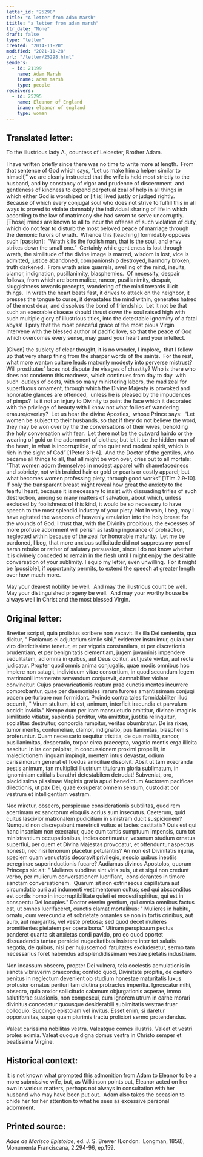 ```yaml
---
letter_id: "25298"
title: "A letter from Adam Marsh"
ititle: "a letter from adam marsh"
ltr_date: "None"
draft: false
type: "letter"
created: "2014-11-20"
modified: "2021-11-28"
url: "/letter/25298.html"
senders:
  - id: 21199
    name: Adam Marsh
    iname: adam marsh
    type: people
receivers:
  - id: 25295
    name: Eleanor of England
    iname: eleanor of england
    type: woman
---
```

<h2> Translated letter:</h2><p>To the illustrious lady A., countess of Leicester, Brother Adam.</p><p>I have written briefly since there was no time to write more at length.&nbsp; From that sentence of God which says, “Let us make him a helper similar to himself,” we are clearly instructed that the wife is held most strictly to the husband, and by constancy of vigor and prudence of discernment&nbsp; and gentleness of kindness to expend perpetual zeal of help in all things in which either God is worshiped or [it is] lived justly or judged rightly.&nbsp; Because of which every conjugal soul who does not strive to fulfill this in all ways is proved to violate damnably the individual sharing of life in which according to the law of matrimony she had sworn to serve uncorruptly.&nbsp; [Those] minds are known to all to incur the offense of such violation of duty, which do not fear to disturb the most beloved peace of marriage through the demonic furors of wrath.&nbsp; Whence this [teaching] formidably opposes such [passion]:&nbsp; “Wrath kills the foolish man, that is the soul, and envy strikes down the small one.”&nbsp; Certainly while gentleness is lost through wrath, the similitude of the divine image is marred, wisdom is lost, vice is admitted, justice abandoned, companionship destroyed, harmony broken, truth darkened.&nbsp; From wrath arise quarrels, swelling of the mind, insults, clamor, indignation, pusillanimity, blasphemies.&nbsp; Of necessity, despair follows, from which are born malice, rancor, pusillanimity, despair, sluggishness towards precepts, wandering of the mind towards illicit things.&nbsp; In wrath the heart beats fast, it drives to attack on the neighbor, it presses the tongue to curse, it devastates the mind within, generates hatred of the most dear, and dissolves the bond of friendship.&nbsp; Let it not be that such an execrable disease should thrust down the soul raised high with such multiple glory of illustrious titles, into the detestable ignominy of a fatal abyss!&nbsp; I pray that the most peaceful grace of the most pious Virgin intervene with the blessed author of pacific love, so that the peace of God which overcomes every sense, may guard your heart and your intellect.</p><p>[Given] the sublety of clear thought, it is no wonder, I implore,&nbsp; that I follow up that very sharp thing from the sharper words of the saints.&nbsp; For the rest, what more wanton culture leads matronly modesty into perverse mistrust?&nbsp; Will prostitutes’ faces not dispute the visages of chastity? Who is there who does not condemn this madness, which continues from day to day&nbsp; with such&nbsp; outlays of costs, with so many ministering labors, the mad zeal for superfluous ornament, through which the Divine Majesty is provoked and honorable glances are offended,&nbsp; unless he is pleased by the impudences of pimps?&nbsp; Is it not an injury to Divinity to paint the face which it decorated with the privilege of beauty with I know not what follies of wandering erasure/overlay?&nbsp; Let us hear the divine Apostles,&nbsp; whose Prince says:&nbsp; “Let women be subject to their husbands, so that if they do not believe the word, they may be won over by the the conversations of their wives, beholding the holy conversation with fear.&nbsp; Let there not be the outward hairdo or the wearing of gold or the adornment of clothes; but let it be the hidden man of the heart, in what is incorruptible, of the quiet and modest spirit, which is rich in the sight of God” [1Peter 3:1-4].&nbsp; And the Doctor of the gentiles, who became all things to all, that all might be won over, cries out to all mortals:&nbsp; “That women adorn themselves in modest apparel with shamefacedness and sobriety, not with braided hair or gold or pearls or costly apparel; but what becomes women professing piety, through good works” [1Tim.2:9-10]. If only the transparent breast might reveal how great the anxiety to the fearful heart, because it is necessary to insist with dissuading trifles of such destruction, among so many matters of salvation, about which, unless excluded by foolishness of this kind, it would be so necessary to have speech to the most splendid industry of your piety. Not in vain, I beg, may I have agitated the weapons of heavenly emulation into the holy breast for the wounds of God; I trust that, with the Divinity propitious, the excesses of more profuse adornment will perish as lasting ingorance of protraction, neglected within because of the zeal for honorable maturity.&nbsp; Let me be pardoned, I beg, that more anxious sollicitude did not suppress my pen of harsh rebuke or rather of salutary persuasion, since I do not know whether it is divinely conceded to remain in the flesh until I might enjoy the desirable conversation of your sublimity. I equip my letter, even unwilling.&nbsp; For it might be [possible], if opportunity permits, to extend the speech at greater length over how much more.</p><p>May your dearest nobility be well.&nbsp; And may the illustrious count be well.&nbsp; May your distinguished progeny be well.&nbsp; And may your worthy house be always well in Christ and the most blessed Virgin.</p><h2 class="mt-4"> Original letter:</h2><p>Breviter scripsi, quia prolixius scribere non vacavit. Ex illa Dei sententia, qua dicitur, " Faciamus ei adjutorium simile sibi," evidenter instruimur, quia uxor viro districtissime tenetur, et per vigoris constantiam, et per discretionis prudentiam, et per benignitatis clementiam, jugem juvaminis impendere sedulitatem, ad omnia in quibus, aut Deus colitur, aut juste vivitur, aut recte judicatur. Propter quod omnis anima conjugalis, quae modis omnibus hoc implere non satagit, individuum vitae consortium, in quod secundum legem matrimonii intemerate servandum conjuravit, damnabiliter violare convincitur. Cujus praevaricationis reatum prae cunctis mentes incurrere comprobantur, quae per daemoniales irarum furores amantissimam conjugii pacem perturbare non formidant. Proinde contra tales formidabiliter illud occurrit, " Virum stultum, id est, animum, interficit iracundia et parvulum occidit invidia." Nempe dum per iram mansuetudo amittitur, divinae imaginis similitudo vitiatur, sapientia perditur, vita amittitur, justitia relinquitur, socialitas destruitur, concordia rumpitur, veritas obumbratur. De ira rixae, tumor mentis, contumeliae, clamor, indignatio, pusillanimitas, blasphemis proferuntur. Quam necessario sequitur tristitia, de qua malitia, rancor, pusillanimitas, desperatio, torpor circa praecepta, vagatio mentis erga illicita nascitur. In ira cor palpitat, in concussionem proximi propellit, in maledictionem linguam impingit, mentem intus devastat, odium carissimorum generat et foedus amicitiae dissolvit. Absit ut tam execranda pestis animum, tan multiplici illustrium titulorum gloria sublimatum, in ignominiam exitialis barathri detestabilem detrudat! Subveniat, oro, placidissima piissimae Virginis gratia apud benedictum Auctorem pacificae dilectionis, ut pax Dei, quae exsuperat omnem sensum, custodiat cor vestrum et intelligentiam vestram.</p><p>Nec miretur, obsecro, perspicuae considerationis subtilitas, quod rem acerrimam ex sanctorum eloquiis acrius&nbsp;sum insecutus. Caeterum, quid cultus lascivior matronalem pudicitiam in sinistram ducit suspicionem? Numquid non discrepabunt meretricii vultus et facies castitatis? Quis est qui hanc insaniam non execratur, quae cum tantis sumptuum impensis, cum tot ministrantium occupationibus, indies continuatur, vesanum studium ornatus superflui, per quem et Divina Majestas provocatur, et offenduntur aspectus honesti, nec nisi lenonum placetur petulantiis? An non est Divinitatis injuria, speciem quam venustatis decoravit privilegio, nescio quibus ineptiis peregrinae superinductionis fucare? Audiamus divinos Apostolos, quorum Princeps sic ait: " Mulieres subditae sint viris suis, ut et siqui non credunt verbo, per mulierum conversationem lucrifiant,&nbsp; considerantes in timore sanctam conversationem.&nbsp; Quarum sit non extrinsecus capillatura aut circumdatio auri aut indumenti vestimentorum cultus; sed qui absconditus est cordis homo in incorruptibilitate quieti et modesti spiritus, qui est in conspectu Dei locuples." Doctor etenim gentium, qui omnia om­nibus factus est, ut omnes lucrifaceret, cunctis clamat mortalibus: " Mulieres in habitu, ornatu, cum verecundia et sobrietate ornantes se non in tortis crinibus, aut auro, aut margaritis, vel veste pretiosa; sed quod decet mulieres promittentes pietatem per opera bona." Utinam perspicuum pectus panderet quanta sit anxietas cordi pavido, pro eo quod oportet dissuadendis tantae perniciei nugacitatibus insistere inter tot salutis negotia, de quibus, nisi per hujuscemodi fatuitates excluderetur, sermo tam necessarius foret habendus ad splendidissimam vestrae pietatis industriam.</p><p>Non incassum obsecro, propter Dei vulnera, tela coelestis aemulationis in sancta vibraverim praecordia; confido quod, Divinitate propitia, de caetero penitus in neglectum devenient ob studium honestae maturitatis luxus profusior ornatus perituri tam diutina protractus imperitia. Ignoscatur mihi, obsecro, quia anxior sollicitudo calamum objurgationis asperae, immo salutiferae suasionis, non compescui, cum ignorem utrum in carne morari divinitus concedatur quousque desiderabili sublimitatis vestrae fruar colloquio. Succingo epistolam vel invitus. Esset enim, si daretur opportunitas, super quam plurimis tractu prolixiori sermo protendendus.</p><p>Valeat carissima nobilitas vestra. Valeatque comes illustris. Valeat et vestri proles eximia. Valeat quoque digna domus vestra in Christo semper et beatissima Virgine. &nbsp;</p><h2 class="mt-4"> Historical context:</h2><p>It is not known what prompted this admonition from Adam to Eleanor to be a more submissive wife, but, as Wilkinson points out, Eleanor acted on her own in various matters, perhaps not always in consultation with her husband who may have been put out. &nbsp;Adam also takes the occasion to chide her for her attention to what he sees as excessive personal adornment.</p><h2 class="mt-4"> Printed source:</h2><p><i>Adae de Marisco Epistolae</i>, ed. J. S. Brewer (London:&nbsp; Longman, 1858), Monumenta Franciscana,&nbsp;2.294-96, ep.159.</p>